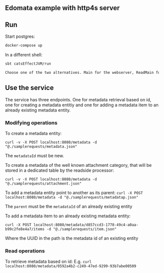 ## Edomata example with http4s server


## Run
Start postgres:
``` sh
docker-compose up
```

In a different shell:

``` sh
sbt catsEffectJVM/run

Choose one of the two alternatives. Main for the webserver, ReadMain for the read model processor 
```

## Use the service
The service has three endpoints. One for metadata retrieval based on id, one for creating a metadata entitiy and one 
for adding a metadata item to an already existing metadata entity.

### Modifying operations
To create a metadata entity:

`curl -v -X POST localhost:8080/metadata -d "@./samplerequests/metadata.json"`

The `metadataId` must be new. 

To create a metadata of the well known attachment category, that will be stored in a dedicated table 
by the readside processor: 

`curl -v -X POST localhost:8080/metadata -d "@./samplerequests/attachment.json"`

To add a metadata entity point to another as its parent:
`curl -X POST localhost:8080/metadata -d "@./samplerequests/metadatap.json"`

The `parent` must be the `metadataId` of an already existing entity

To add a metadata item to an already existing metadata entity: 

`curl -X POST localhost:8080/metadata/d857ccd3-1778-49c4-a0aa-b99c2fe8e4a7/items -d "@./samplerequests/item.json"`

Where the UUID in the path is the metadata id of an existing entity

### Read operations

To retrieve metadata based on id: 
E.g.
`curl localhost:8080/metadata/0592a4b2-c249-47ed-9299-93b7abe00509`